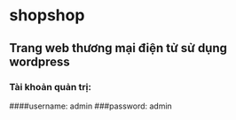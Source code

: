 # shopshop

## Trang web thương mại điện tử sử dụng wordpress

### Tài khoản quản trị: 

####username: admin
###password: admin
